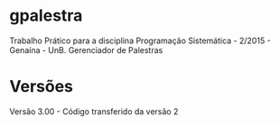 # gpalestra
Trabalho Prático para a disciplina Programação Sistemática - 2/2015 - Genaína - UnB. Gerenciador de Palestras

# Versões
Versão 3.00 - Código transferido da versão 2
